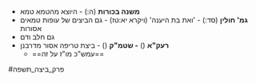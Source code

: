 * **משנה בכורות** (ה:) - היוצא מהטמא טמא
* **גמ' חולין** (סד:) - 'ואת בת היענה' (ויקרא יא:טז) - גם הביצים של עופות טמאים אסורות
* גם חלב ודם
* **רעק"א** () **- שטמ"ק** () - ביצת טריפה אסור מדרבנן
	* ==עמש"כ מו"ז על זה==

#פרק_ביצה_תשפה 